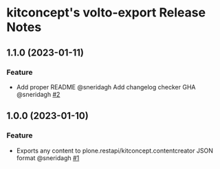 # kitconcept's volto-export Release Notes

<!-- You should *NOT* be adding new change log entries to this file.
     You should create a file in the news directory instead.
     For helpful instructions, please see:
     https://6.dev-docs.plone.org/volto/developer-guidelines/contributing.html#create-a-pull-request
-->

<!-- towncrier release notes start -->

## 1.1.0 (2023-01-11)

### Feature

- Add proper README @sneridagh
  Add changelog checker GHA @sneridagh [#2](https://github.com/kitconcept/volto-export/pull/2)


## 1.0.0 (2023-01-10)

### Feature

- Exports any content to plone.restapi/kitconcept.contentcreator JSON format @sneridagh [#1](https://github.com/kitconcept/volto-export/pull/1)
